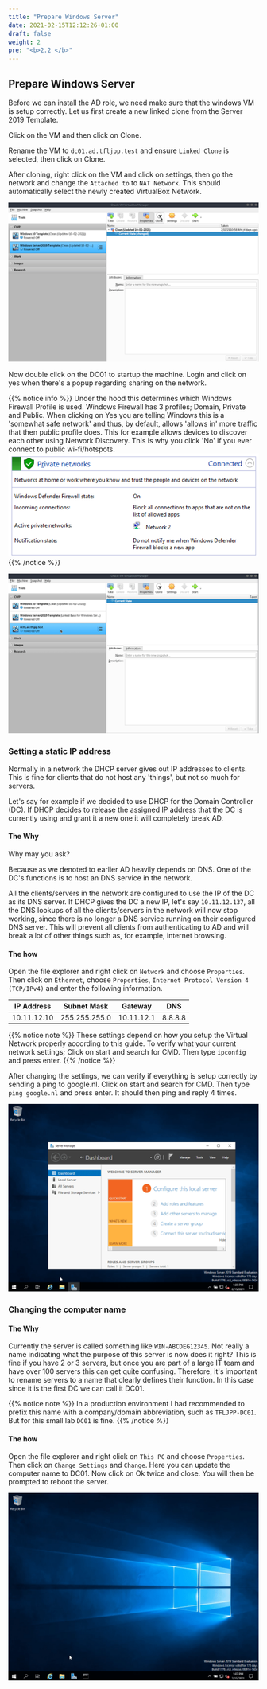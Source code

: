 ```yaml
---
title: "Prepare Windows Server"
date: 2021-02-15T12:12:26+01:00
draft: false
weight: 2
pre: "<b>2.2 </b>"
---
```


## Prepare Windows Server

Before we can install the AD role, we need make sure that the windows VM is setup correctly. Let us first create a new linked clone from the Server 2019 Template.

Click on the VM and then click on Clone.

Rename the VM to `dc01.ad.tfljpp.test` and ensure `Linked Clone` is selected, then click on Clone.

After cloning, right click on the VM and click on settings, then go the network and change the `Attached to` to `NAT Network`. This should automatically select the newly created VirtualBox Network.

![](pdc_machine.gif)

Now double click on the DC01 to startup the machine. Login and click on yes when there's a popup regarding sharing on the network.

{{% notice info %}}
Under the hood this determines which Windows Firewall Profile is used. Windows Firewall has 3 profiles; Domain, Private and Public. When clicking on Yes you are telling Windows this is a 'somewhat safe network' and thus, by default, allows 'allows in' more traffic that then public profile does. This for example allows devices to discover each other using Network Discovery. This is why you click 'No' if you ever connect to public wi-fi/hotspots.
![](network_type.png)
{{% /notice %}}

![](boot_and_logon.gif)

### Setting a static IP address

Normally in a network the DHCP server gives out IP addresses to clients. This is fine for clients that do not host any 'things', but not so much for servers.

Let's say for example if we decided to use DHCP for the Domain Controller (DC). If DHCP decides to release the assigned IP address that the DC is currently using and grant it a new one it will completely break AD.

#### The Why

Why may you ask?

Because as we denoted to earlier AD heavily depends on DNS. One of the DC's functions is to host an DNS service in the network.

All the clients/servers in the network are configured to use the IP of the DC as its DNS server. If DHCP gives the DC a new IP, let's say `10.11.12.137`, all the DNS lookups of all the clients/servers in the network will now stop working, since there is no longer a DNS service running on their configured DNS server. This will prevent all clients from authenticating to AD and will break a lot of other things such as, for example, internet browsing.

#### The how

Open the file explorer and right click on `Network` and choose `Properties`.
Then click on `Ethernet`, choose `Properties`, `Internet Protocol Version 4 (TCP/IPv4)` and enter the following information.

| IP Address  | Subnet Mask   | Gateway    | DNS     |
| ----------- | ------------- | ---------- | ------- |
| 10.11.12.10 | 255.255.255.0 | 10.11.12.1 | 8.8.8.8 |

{{% notice note %}}
These settings depend on how you setup the Virtual Network properly according to this guide. To verify what your current network settings; Click on start and search for CMD. Then type `ipconfig` and press enter.
{{% /notice %}}

After changing the settings, we can verify if everything is setup correctly by sending a ping to google.nl.
Click on start and search for CMD. Then type `ping google.nl` and press enter. It should then ping and reply 4 times.

![](static_ip.gif)

### Changing the computer name

#### The Why

Currently the server is called something like `WIN-ABCDEG12345`. Not really a name indicating what the purpose of this server is now does it right? This is fine if you have 2 or 3 servers, but once you are part of a large IT team and have over 100 servers this can get quite confusing. Therefore, it's important to rename servers to a name that clearly defines their function.
In this case since it is the first DC we can call it DC01.

{{% notice note %}}
In a production environment I had recommended to prefix this name with a company/domain abbreviation, such as `TFLJPP-DC01`. But for this small lab `DC01` is fine.
{{% /notice %}}

#### The how

Open the file explorer and right click on `This PC` and choose `Properties`. Then click on `Change Settings` and `Change`. Here you can update the computer name to DC01. Now click on Ok twice and close. You will then be prompted to reboot the server.

![](change_computer_name.gif)
